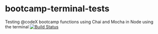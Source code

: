 # bootcamp-terminal-tests
Testing @codeX bootcamp functions using Chai and Mocha in Node using the terminal
[![Build Status](https://travis-ci.org/vtrev/bootcamp-terminal-tests.svg?branch=master)](https://travis-ci.org/vtrev/bootcamp-terminal-tests)
